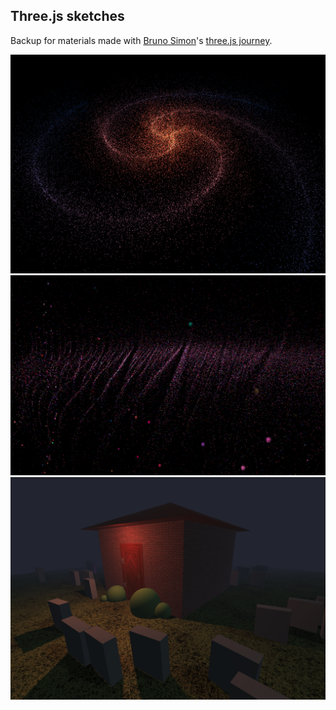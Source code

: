 ## Three.js sketches
Backup for materials made with [Bruno Simon](https://bruno-simon.com)'s [three.js journey](https://threejs-journey.com).

![thumb1](Thumbnails/th1.png)
![thumb2](Thumbnails/th2.png)
![thumb3](Thumbnails/th3.png)